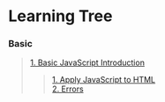# Learning Tree

### Basic

> [1. Basic JavaScript Introduction ](/BASIC/1.%20Basic%20JavaScript%20Introduction/BRIEF.md)  
> > [1. Apply JavaScript to HTML](/BASIC/1.%20Basic%20JavaScript%20Introduction/01.%20Apply%20JS%20to%20HTML/LEARN.md)  
> > [2. Errors](/BASIC/1.%20Basic%20JavaScript%20Introduction/02.%20Errors/LEARN.md)   
